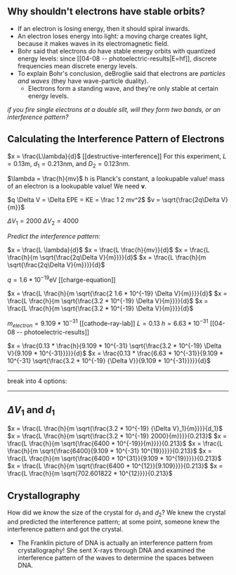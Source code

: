 ## Why shouldn't electrons have stable orbits?
- If an electron is losing energy, then it should spiral inwards.
- An electron loses energy into light: a moving charge creates light, because it makes waves in its electromagnetic field.
- Bohr said that electrons *do* have stable energy orbits with quantized energy levels: since  [[04-08 -- photoelectric-results|E=hf]], discrete frequencies mean discrete energy levels.
- To explain Bohr's conclusion, deBroglie said that electrons are *particles and waves* (they have wave-particle duality).
	- Electrons form a standing wave, and they're only stable at certain energy levels.

*if you fire single electrons at a double slit, will they form two bands, or an interference pattern?*


## Calculating the Interference Pattern of Electrons

$x = \frac{L\lambda}{d}$ [[destructive-interference]]
For this experiment, $L = 0.13$m, $d_1 = 0.213$nm, and $D_2 = 0.123$nm.

$\lambda = \frac{h}{mv}$
h is Planck's constant, a lookupable value!
mass of an electron is a lookupable value!
We need **v**.

$q \Delta V = \Delta EPE = KE = \frac 1 2 mv^2$
$v = \sqrt{\frac{2q\Delta V}{m}}$

${\Delta V}_1 = 2000$
${\Delta V}_2 = 4000$

*Predict the interference pattern:*

$x = \frac{L \lambda}{d}$
$x = \frac{L \frac{h}{mv}}{d}$
$x = \frac{L \frac{h}{m \sqrt{\frac{2q\Delta V}{m}}}}{d}$
$x = \frac{L \frac{h}{m \sqrt{\frac{2q\Delta V}{m}}}}{d}$

$q = 1.6 * 10^{-19}$eV [[charge-equation]]

$x = \frac{L \frac{h}{m \sqrt{\frac{2 1.6 * 10^{-19} \Delta V}{m}}}}{d}$
$x = \frac{L \frac{h}{m \sqrt{\frac{3.2 * 10^{-19} \Delta V}{m}}}}{d}$
$x = \frac{L \frac{h}{m \sqrt{\frac{3.2 * 10^{-19} \Delta V}{m}}}}{d}$

$m_{electron} = 9.109 * 10^{-31}$ [[cathode-ray-lab]]
$L = 0.13$
$h = 6.63 * 10^{-31}$ [[04-08 -- photoelectric-results]]

$x = \frac{0.13 * \frac{h}{9.109 * 10^{-31} \sqrt{\frac{3.2 * 10^{-19} \Delta V}{9.109 * 10^{-31}}}}}{d}$
$x = \frac{0.13 * \frac{6.63 * 10^{-31}}{9.109 * 10^{-31} \sqrt{\frac{3.2 * 10^{-19} {\Delta V}}{9.109 * 10^{-31}}}}}{d}$

---

break into 4 options: 

---
## $\Delta V_1$ and $d_1$

$x = \frac{L \frac{h}{m \sqrt{\frac{3.2 * 10^{-19} {\Delta V}_1}{m}}}}{d_1}$
$x = \frac{L \frac{h}{m \sqrt{\frac{3.2 * 10^{-19} 2000}{m}}}}{0.213}$
$x = \frac{L \frac{h}{m \sqrt{\frac{6400 * 10^{-19}}{m}}}}{0.213}$
$x = \frac{L \frac{h}{m \sqrt{\frac{6400}{9.109 * 10^{-31} 10^{19}}}}}{0.213}$
$x = \frac{L \frac{h}{m \sqrt{\frac{6400 * 10^{31}}{9.109 * 10^{19}}}}}{0.213}$
$x = \frac{L \frac{h}{m \sqrt{\frac{6400 * 10^{12}}{9.109}}}}{0.213}$
$x = \frac{L \frac{h}{m \sqrt{702.601822 * 10^{12}}}}{0.213}$

## Crystallography

How did we *know* the size of the crystal for $d_1$ and $d_2$? 
We knew the crystal and predicted the interference pattern; at some point, someone knew the interference pattern and got the crystal.

- The Franklin picture of DNA is actually an interference pattern from crystallography! She sent X-rays through DNA and examined the interference pattern of the waves to determine the spaces between DNA.